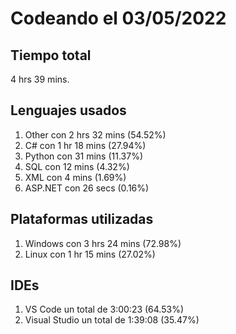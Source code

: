 # Codeando el 03/05/2022

## Tiempo total
4 hrs 39 mins.

## Lenguajes usados
1. Other con 2 hrs 32 mins (54.52%)
1. C# con 1 hr 18 mins (27.94%)
1. Python con 31 mins (11.37%)
1. SQL con 12 mins (4.32%)
1. XML con 4 mins (1.69%)
1. ASP.NET con 26 secs (0.16%)

## Plataformas utilizadas
1. Windows con 3 hrs 24 mins (72.98%)
1. Linux con 1 hr 15 mins (27.02%)

## IDEs
1. VS Code un total de 3:00:23 (64.53%)
1. Visual Studio un total de 1:39:08 (35.47%)
